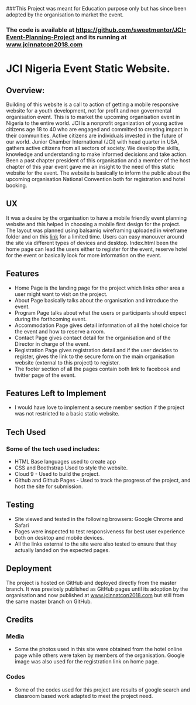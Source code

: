 ###This Project was meant for Education purpose only but has since been adopted by the organisation to market the event.
### The code is available at https://github.com/sweetmentor/JCI-Event-Planning-Project and its running at www.jcinnatcon2018.com

# JCI Nigeria Event Static Website.

## Overview:

Building of this website is a call to action of getting a mobile responsive website for a youth development, not for profit and non govermental organisation event. This is to market the upcoming organisation event in Nigeria to the entire world. JCI is a nonprofit organization of young active citizens age 18 to 40 who are engaged and committed to creating impact in their communities. Active citizens are individuals invested in the future of our world. Junior Chamber International (JCI) with head quarter in USA, gathers active citizens from all sectors of society. We develop the skills, knowledge and understanding to make informed decisions and take action.
Been a past chapter president of this organisation and a member of the host chapter of this year event gave me an insight to the need of this static website for the event.
The website is basically to inform the public about the upcoming organisation National Convention both for registration and hotel booking.

## UX
It was a desire by the organisation to have a mobile friendly event planning website and this helped in choosing a mobile first design for the project. The layout was planned using balsamiq wireframing uploaded in wireframe folder and on this [link](https://balsamiq.cloud/st8pqbr/py93qxc) for a limited time.
Users can easy manouver around the site via different types of devices and desktop. Index.html been the home page can lead the users either to register for the event, reserve hotel for the event or basically look for more information on the event.

## Features

* Home Page is the landing page for the project which links other area a user might want to visit on the project.
* About Page basically talks about the organisation and introduce the event.
* Program Page talks about what the users or participants should expect during the forthcoming event.
* Accommodation Page gives detail information of all the hotel choice for the event and how to reserve a room.
* Contact Page gives contact detail for the organisation and of the Director in charge of the event.
* Registration Page gives registration detail and if the user decides to register, gives the link to the secure form on the main organisation website (external to this project) to register.
* The footer section of all the pages contain both link to facebook and twitter page of the event. 

## Features Left to Implement

* I would have love to implement a secure member section if the project was not  restricted to a basic static website. 

## Tech Used

### Some of the tech used includes:

* HTML
Base languages used to create app
* CSS and Boothstrap
Used to style the website.
* Cloud 9 - Used to build the project.
* Github and Github Pages - Used to track the progress of the project, and host the site for submission.

## Testing

* Site viewed and tested in the following browsers:
Google Chrome and Safari
* Pages were inspected to test responsiveness for best user experience both on desktop and mobile devices.
* All the links external to the site were also tested to ensure that they actually landed on the expected pages.

## Deployment

The project is hosted on GitHub and deployed directly from the master branch. It was previosly published as GitHub pages until its adoption by the organisation and now published at www.jcinnatcon2018.com but still from the same master branch on GitHub. 

## Credits

### Media

* Some the photos used in this site were obtained from the hotel online page while others were taken by members of the organisation. Google image was also used for the registration link on home page.

### Codes

* Some of the codes used for this project are results of google search and classroom based work adapted to meet the project need.

